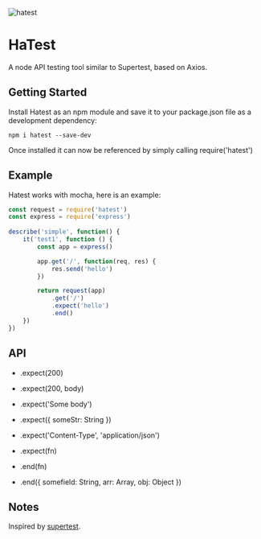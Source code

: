 ![hatest](https://ws3.sinaimg.cn/mw690/006tNc79gy1fimw78nfjnj31jg0c2417.jpg)

# HaTest

A node API testing tool similar to Supertest, based on Axios.

## Getting Started

Install Hatest as an npm module and save it to your package.json file as a development dependency:

```
npm i hatest --save-dev
```

Once installed it can now be referenced by simply calling require('hatest')

## Example

Hatest works with mocha, here is an example:

```javascript
const request = require('hatest')
const express = require('express')
 
describe('simple', function() {
    it('test1', function () {
        const app = express()

        app.get('/', function(req, res) {
            res.send('hello')
        })

        return request(app)
            .get('/')
            .expect('hello')
            .end()
    })
})
```

## API

- .expect(200)

- .expect(200, body)

- .expect('Some body')

- .expect({ someStr: String })

- .expect('Content-Type', 'application/json')

- .expect(fn)

- .end(fn)

- .end({
    somefield: String,
    arr: Array,
    obj: Object
})

## Notes

Inspired by [supertest](https://github.com/visionmedia/supertest).


